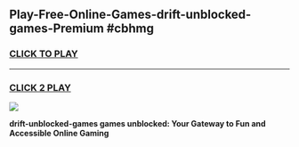 
## Play-Free-Online-Games-drift-unblocked-games-Premium #cbhmg
<h3>
<a href="https://premium.freeplayer.one?title=drift-unblocked-games&ref=8M">CLICK TO PLAY</a></h3>
<hr>

<h3>
<a href="https://premium.freeplayer.one?title=drift-unblocked-games&ref=8M">CLICK 2 PLAY</a>
  
</h3>

<a href="https://premium.freeplayer.one?title=drift-unblocked-games&ref=8M"><img src="https://clearcache.store/games.png"></a>


**drift-unblocked-games games unblocked: Your Gateway to Fun and Accessible Online Gaming**
